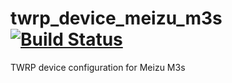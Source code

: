 # twrp_device_meizu_m3s [![Build Status](https://travis-ci.com/ElXreno/twrp_device_meizu_m3s.svg?branch=android-5.1)](https://travis-ci.com/ElXreno/twrp_device_meizu_m3s)
TWRP device configuration for Meizu M3s
